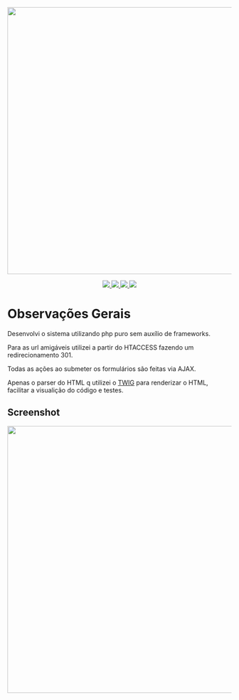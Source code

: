 

<p align="center">
  <img width="600" src="https://i.imgur.com/JLTdaci.jpg">
</p>
<p align="center">


  <a href="https://www.mysql.com/">
    <img src="https://img.shields.io/badge/mysql-%234479A1.svg?&style=for-the-badge&logo=mysql&logoColor=white" />
  </a>

  <a href="https://getbootstrap.com/docs/3.3/">
    <img src="https://img.shields.io/badge/bootstrap-%237952B3.svg?&style=for-the-badge&logo=bootstrap&logoColor=white" />
  </a>
  <a href="https://jquery.com/">
    <img src="https://img.shields.io/badge/jquery-%230769AD.svg?&style=for-the-badge&logo=jquery&logoColor=white" />
  </a>
  <a href="https://php.net">
    <img src="https://img.shields.io/badge/php-%23777BB4.svg?&style=for-the-badge&logo=php&logoColor=white" />
  </a>
</p>

# Observações Gerais

Desenvolvi o sistema utilizando php puro sem auxílio de frameworks. 

Para as url amigáveis utilizei a partir do HTACCESS fazendo um redirecionamento 301.

Todas as ações ao submeter os formulários são feitas via AJAX.

Apenas o parser do HTML q utilizei o [TWIG](https://laravel.com/docs/7.x) para renderizar o HTML, facilitar a visualição do código e testes.


## Screenshot
<p align="center">
  <img width="600" src="https://i.imgur.com/kEz0AGA.jpg">
</p>







